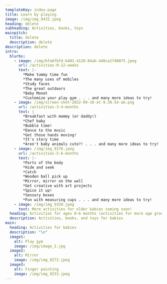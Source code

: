 ```yaml
---
templateKey: index-page
title: Learn by playing
image: /img/img_9432.jpeg
heading: delete
subheading: Activities, books, toys
mainpitch:
  title: delete
  description: delete
description: delete
intro:
  blurbs:
    - image: /img/bfa6fbfd-b401-4120-84ab-448ca2f40075.jpeg
      url: /activities-0-12-weeks
      text: |-
        *Make tummy time fun 
        *The many uses of mobiles
        *Study faces
        *The great outdoors
        *Baby Monet
        *Customize your play gym . . . and many more ideas to try!
    - image: /img/screen-shot-2022-09-16-at-9.38.54-am.png
      url: /activities-3-4-months
      text: |
        *Breakfast with mommy (or daddy!) 
        *Chef baby
        *Bubble time!
        *Dance to the music
        *Get those hands moving!
        *It's story time
        *Aren't baby animals cute?! . . . and many more ideas to try!
    - image: /img/img_9276.jpeg
      url: /activities-5-6-months
      text: |-
        *Parts of the body 
        *Hide and seek
        *Catch
        *Wooden ball pick up
        *Mirror, mirror on the wall
        *Get creative with art projects
        *Spice it up!
        *Sensory boxes
        *Fun with measuring cups . . . and many more ideas to try!
    - image: /img/img_9320.jpeg
      text: More activities for older babies coming soon!
  heading: Activities for ages 0-6 months (activities for more age groups coming soon!)
  description: Activities, books, and toys for babies
main:
  heading: Activities for babies
  description: "\n"
  image1:
    alt: Play gym
    image: /img/image_2.jpg
  image2:
    alt: Mirror
    image: /img/img_9272.jpeg
  image3:
    alt: Finger painting
    image: /img/img_9233.jpeg
---
```

